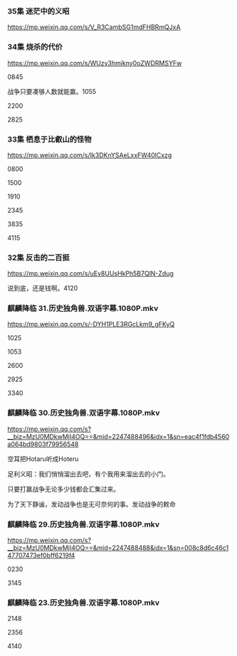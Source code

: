 ### 35集 迷茫中的义昭
https://mp.weixin.qq.com/s/V_R3CambSG1mdFHBRmQJxA

### 34集 烧杀的代价
https://mp.weixin.qq.com/s/WUzv3hmjkny0oZWDRMSYFw

0845

战争只要凑够人数就能赢。1055

2200

2825

### 33集 栖息于比叡山的怪物
https://mp.weixin.qq.com/s/Ik3DKnYSAeLxxFW40lCxzg

0800

1500

1910

2345

3835

4115

### 32集 反击的二百挺
https://mp.weixin.qq.com/s/uEv8UUsHkPh5B7QlN-Zdug

说到底，还是钱啊。4120

### 麒麟降临 31.历史独角兽.双语字幕.1080P.mkv
https://mp.weixin.qq.com/s/-DYH1PLE3RGcLkm9_gFKyQ

1025

1053

2600

2925

3340

### 麒麟降临 30.历史独角兽.双语字幕.1080P.mkv
https://mp.weixin.qq.com/s?__biz=MzU0MDkwMjI4OQ==&mid=2247488496&idx=1&sn=eac4f1fdb4560a064bd9803f79956548

空耳把Hotaru听成Hoteru

足利义昭：我们悄悄溜出去吧，有个我用来溜出去的小门。

只要打赢战争无论多少钱都会汇集过来。

为了天下静谧，发动战争也是无可奈何的事。发动战争的敕命

### 麒麟降临 29.历史独角兽.双语字幕.1080P.mkv
https://mp.weixin.qq.com/s?__biz=MzU0MDkwMjI4OQ==&mid=2247488488&idx=1&sn=008c8d6c46c147707473ef0bff6219f4

0230

3145

### 麒麟降临 23.历史独角兽.双语字幕.1080P.mkv

2148

2356

4140
